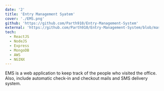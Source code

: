 ```yaml
---
date: '2'
title: 'Entry Management Syatem'
cover: './EMS.png'
github: 'https://github.com/Parth910/Entry-Management-System'
external: 'https://github.com/Parth910/Entry-Management-System/blob/master/README.md'
tech:
  - ReactJS
  - NodeJS
  - Express
  - MongoDB
  - AWS
  - NGINX
---
```


EMS is a web application to keep track of the people who visited the office. Also, include automatic check-in and checkout mails and SMS delivery system.
